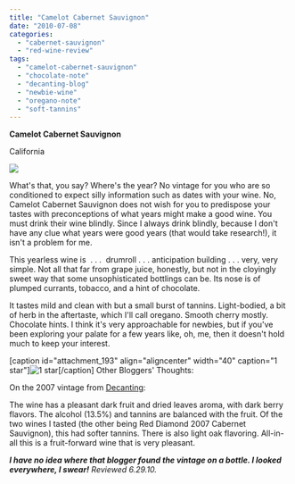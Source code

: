 ```yaml
---
title: "Camelot Cabernet Sauvignon"
date: "2010-07-08"
categories: 
  - "cabernet-sauvignon"
  - "red-wine-review"
tags: 
  - "camelot-cabernet-sauvignon"
  - "chocolate-note"
  - "decanting-blog"
  - "newbie-wine"
  - "oregano-note"
  - "soft-tannins"
---
```


**Camelot Cabernet Sauvignon**

California

![](http://www.rebeccagomezfarrell.com/gourmez/photos/camelotcabsav.jpg)

What's that, you say? Where's the year? No vintage for you who are so conditioned to expect silly information such as dates with your wine. No, Camelot Cabernet Sauvignon does not wish for you to predispose your tastes with preconceptions of what years might make a good wine. You must drink their wine blindly. Since I always drink blindly, because I don't have any clue what years were good years (that would take research!), it isn't a problem for me.

This yearless wine is  . . .  drumroll . . . anticipation building . . . very, very simple. Not all that far from grape juice, honestly, but not in the cloyingly sweet way that some unsophisticated bottlings can be. Its nose is of plumped currants, tobacco, and a hint of chocolate.

It tastes mild and clean with but a small burst of tannins. Light-bodied, a bit of herb in the aftertaste, which I'll call oregano. Smooth cherry mostly. Chocolate hints. I think it's very approachable for newbies, but if you've been exploring your palate for a few years like, oh, me, then it doesn't hold much to keep your interest.

\[caption id="attachment\_193" align="aligncenter" width="40" caption="1 star"\]![1 star](http://www.rebeccagomezfarrell.com/wp-content/uploads/2009/04/rating_olive1.gif "rating_olive1")\[/caption\]  Other Bloggers' Thoughts:

On the 2007 vintage from [Decanting](http://www.wine-road.com/blog/?p=371):

The wine has a pleasant dark fruit and dried leaves aroma, with dark berry flavors. The alcohol (13.5%) and tannins are balanced with the fruit. Of the two wines I tasted (the other being Red Diamond 2007 Cabernet Sauvignon), this had softer tannins. There is also light oak flavoring. All-in-all this is a fruit-forward wine that is very pleasant.

**_I have no idea where that blogger found the vintage on a bottle. I looked everywhere, I swear!_** _Reviewed 6.29.10._
